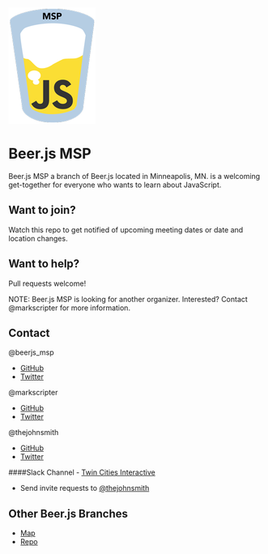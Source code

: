 ![Beer.js MSP](https://raw.githubusercontent.com/beerjs/msp/master/assets/beerjs-msp.png)

Beer.js MSP
===================

Beer.js MSP a branch of Beer.js located in Minneapolis, MN. is a welcoming get-together for everyone who wants to learn about JavaScript.


Want to join?
-------------

Watch this repo to get notified of upcoming meeting dates or date and location changes.


Want to help?
-------------

Pull requests welcome!

NOTE: Beer.js MSP is looking for another organizer. Interested? Contact @markscripter for more information.

Contact
-------

@beerjs_msp
- [GitHub](https://github.com/beerjs/msp)
- [Twitter](https://twitter.com/beerjs_msp)

@markscripter
- [GitHub](https://github.com/markscripter)
- [Twitter](https://twitter.com/markscripter)

@thejohnsmith
- [GitHub](https://github.com/thejohnsmith)
- [Twitter](https://twitter.com/the_johnsmith)


####Slack Channel - [Twin Cities Interactive](https://tcinteractive.slack.com/)
  * Send invite requests to [@thejohnsmith](http://thejohnsmith.com/#contact)

Other Beer.js Branches
----------------------

- [Map](https://github.com/beerjs/meta/blob/master/locations.geojson)
- [Repo](https://github.com/beerjs)

